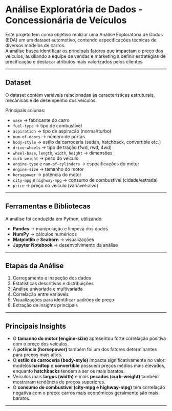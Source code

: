 # Análise Exploratória de Dados - Concessionária de Veículos

Este projeto tem como objetivo realizar uma Análise Exploratória de Dados (EDA) em um dataset automotivo, contendo especificações técnicas de diversos modelos de carros.  
A análise busca identificar os principais fatores que impactam o preço dos veículos, auxiliando a equipe de vendas e marketing a definir estratégias de precificação e destacar atributos mais valorizados pelos clientes.

---

## Dataset

O dataset contém variáveis relacionadas às características estruturais, mecânicas e de desempenho dos veículos.  

Principais colunas:  
- `make` → fabricante do carro  
- `fuel-type` → tipo de combustível  
- `aspiration` → tipo de aspiração (normal/turbo)  
- `num-of-doors` → número de portas  
- `body-style` → estilo da carroceria (sedan, hatchback, convertible etc.)  
- `drive-wheels` → tipo de tração (fwd, rwd, 4wd)  
- `wheel-base`, `length`, `width`, `height` → dimensões  
- `curb-weight` → peso do veículo  
- `engine-type` e `num-of-cylinders` → especificações do motor  
- `engine-size` → tamanho do motor  
- `horsepower` → potência do motor  
- `city-mpg` e `highway-mpg` → consumo de combustível (cidade/estrada)  
- `price` → preço do veículo (variável-alvo)  

---

## Ferramentas e Bibliotecas

A análise foi conduzida em Python, utilizando:  

- **Pandas** → manipulação e limpeza dos dados  
- **NumPy** → cálculos numéricos  
- **Matplotlib** e **Seaborn** → visualizações  
- **Jupyter Notebook** → desenvolvimento da análise  

---

## Etapas da Análise

1. Carregamento e inspeção dos dados  
2. Estatísticas descritivas e distribuições  
3. Análise univariada e multivariada  
4. Correlação entre variáveis  
5. Visualizações para identificar padrões de preço  
6. Extração de insights principais  

---

## Principais Insights

- O **tamanho do motor (engine-size)** apresentou forte correlação positiva com o preço dos veículos.  
- A **potência (horsepower)** também foi um dos fatores determinantes para preços mais altos.  
- O **estilo de carroceria (body-style)** impacta significativamente no valor: modelos **hardtop** e **convertible** possuem preços médios mais elevados, enquanto **hatchbacks** tendem a ser os mais baratos.  
- Veículos mais **largos (width)** e mais **pesados (curb-weight)** também mostraram tendência de preços superiores.  
- O **consumo de combustível (city-mpg e highway-mpg)** tem correlação negativa com o preço: carros mais econômicos geralmente são mais baratos.  

---
